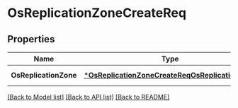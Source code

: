 # OsReplicationZoneCreateReq

## Properties
Name | Type | Description | Notes
------------ | ------------- | ------------- | -------------
**OsReplicationZone** | [***OsReplicationZoneCreateReqOsReplicationZone**](OSReplicationZoneCreateReq_OSReplicationZone.md) |  | [default to null]

[[Back to Model list]](../README.md#documentation-for-models) [[Back to API list]](../README.md#documentation-for-api-endpoints) [[Back to README]](../README.md)


